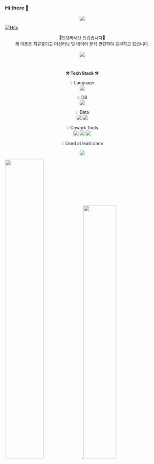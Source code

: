### Hi there 👋
<div align=center>
   <img src="https://capsule-render.vercel.app/api?type=waving&color=auto&height=200&section=header&text=WELCOME!&fontSize=90" />
</div>

[![Hits](https://hits.seeyoufarm.com/api/count/incr/badge.svg?url=https%3A%2F%2Fgithub.com%2Fdkssud8150%2F&count_bg=%232AB4E5D6&title_bg=%23555555&icon=&icon_color=%23E7E7E7&title=views&edge_flat=false)](https://hits.seeyoufarm.com)

<p align="center">
    👐안녕하세요 반갑습니다👐<br>
    제 이름은 최규호이고 머신러닝 및 데이터 분석 관련하여 공부하고 있습니다.<br>
   <br>
   <a href="https://www.notion.so/ASAC-93670ca2187b446dabda1ed4748c73a3">   
      <img src="https://img.shields.io/badge/Notion-000000?style=plastic&logo=notion&logoColor=white">
   </a>
<br>
</p>

<br>

<p align="center">
    <Strong>⚒️ Tech Stack ⚒️</Strong><br>
</p>

<p align="center" display="inline-block">
    💡 Language <br>
    <img src="https://img.shields.io/badge/Python-3776AB?style=plastic&logo=Python&logoColor=white">

</p>
<p align="center" display="inline-block">
    💡 DB <br>
    <img src="https://img.shields.io/badge/mysql-4479A1?style=plastic&logo=mysql&logoColor=white">
</p>
<p align="center" display="inline-block">
    💡 Data <br>
    <img src="https://img.shields.io/badge/tensorflow-FF6F00?style=plastic&logo=tensorflow&logoColor=white">
    <img src="https://img.shields.io/badge/tableau-E97627?style=plastic&logo=tableau&logoColor=white">
</p>
<p align="center" display="inline-block">
    💡 Cowork Tools <br>
    <img src="https://img.shields.io/badge/Github-000000?style=plastic&logo=github&logoColor=white">
    <img src="https://img.shields.io/badge/Notion-000000?style=plastic&logo=notion&logoColor=white">
    <img src="https://img.shields.io/badge/Slack-4A154B?style=plastic&logo=slack&logoColor=white">
</p>

<p align="center">
    💡 Used at least once
</p>
<p align="center" display="inline-block">
  <!-- <img src="https://img.shields.io/badge/C-A8B9CC?style=plastic&logo=C&logoColor=white"> -->
  <img src="https://img.shields.io/badge/Linux-FCC624?style=plastic&logo=Linux&logoColor=white">
  <!-- <img src="https://img.shields.io/badge/FastAPI-009688?style=plastic&logo=FastAPI&logoColor=white"> -->
  <!-- <img src="https://img.shields.io/badge/raspberrypi-A22846?style=plastic&logo=raspberrypi&logoColor=white"> -->
  <!-- <img src="https://img.shields.io/badge/arduino-00979D?style=plastic&logo=arduino&logoColor=white"> -->
</p>





<a href="s">
  <img src="https://github-readme-stats.vercel.app/api/top-langs/?username=khchoi-prv&exclude_repo=dkssud8150.github.io&layout=compact&theme=tokyonight" width="50%"/>
</a>
<a href="s">
  <img src="https://github-readme-stats.vercel.app/api?username=khchoi-prv&theme=tokyonight&show_icons=true" width="46%" />
</a>





<!--
**khchoi-prv/khchoi-prv** is a ✨ _special_ ✨ repository because its `README.md` (this file) appears on your GitHub profile.

Here are some ideas to get you started:

- 🔭 I’m currently working on ...
- 🌱 I’m currently learning ...
- 👯 I’m looking to collaborate on ...
- 🤔 I’m looking for help with ...
- 💬 Ask me about ...
- 📫 How to reach me: ...
- 😄 Pronouns: ...
- ⚡ Fun fact: ...
-->
